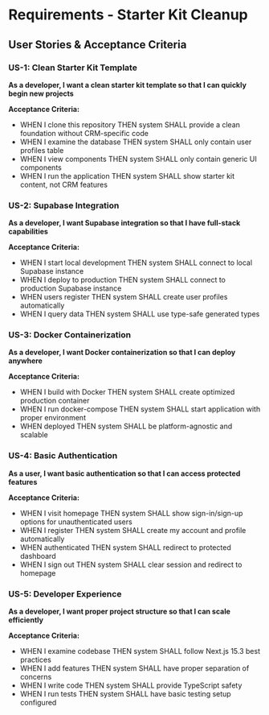 # Requirements - Starter Kit Cleanup

## User Stories & Acceptance Criteria

### US-1: Clean Starter Kit Template
**As a developer, I want a clean starter kit template so that I can quickly begin new projects**

**Acceptance Criteria:**
- WHEN I clone this repository THEN system SHALL provide a clean foundation without CRM-specific code
- WHEN I examine the database THEN system SHALL only contain user profiles table
- WHEN I view components THEN system SHALL only contain generic UI components
- WHEN I run the application THEN system SHALL show starter kit content, not CRM features

### US-2: Supabase Integration
**As a developer, I want Supabase integration so that I have full-stack capabilities**

**Acceptance Criteria:**
- WHEN I start local development THEN system SHALL connect to local Supabase instance
- WHEN I deploy to production THEN system SHALL connect to production Supabase instance
- WHEN users register THEN system SHALL create user profiles automatically
- WHEN I query data THEN system SHALL use type-safe generated types

### US-3: Docker Containerization
**As a developer, I want Docker containerization so that I can deploy anywhere**

**Acceptance Criteria:**
- WHEN I build with Docker THEN system SHALL create optimized production container
- WHEN I run docker-compose THEN system SHALL start application with proper environment
- WHEN deployed THEN system SHALL be platform-agnostic and scalable

### US-4: Basic Authentication
**As a user, I want basic authentication so that I can access protected features**

**Acceptance Criteria:**
- WHEN I visit homepage THEN system SHALL show sign-in/sign-up options for unauthenticated users
- WHEN I register THEN system SHALL create my account and profile automatically
- WHEN authenticated THEN system SHALL redirect to protected dashboard
- WHEN I sign out THEN system SHALL clear session and redirect to homepage

### US-5: Developer Experience
**As a developer, I want proper project structure so that I can scale efficiently**

**Acceptance Criteria:**
- WHEN I examine codebase THEN system SHALL follow Next.js 15.3 best practices
- WHEN I add features THEN system SHALL have proper separation of concerns
- WHEN I write code THEN system SHALL provide TypeScript safety
- WHEN I run tests THEN system SHALL have basic testing setup configured